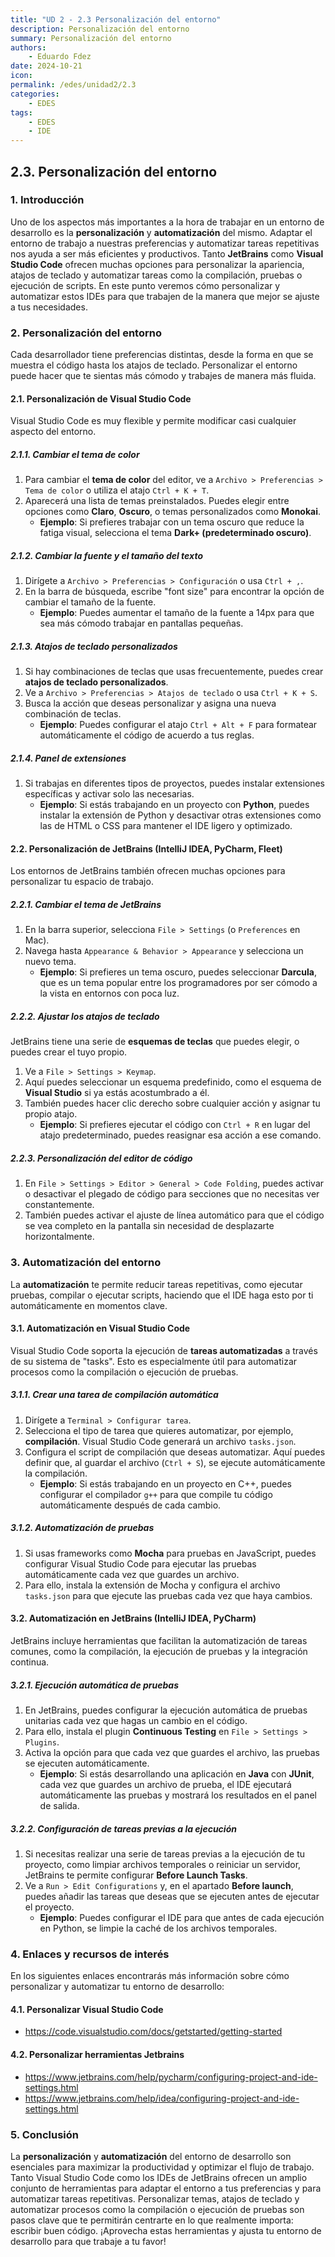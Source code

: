```yaml
---
title: "UD 2 - 2.3 Personalización del entorno"
description: Personalización del entorno
summary: Personalización del entorno
authors:
    - Eduardo Fdez
date: 2024-10-21
icon:   
permalink: /edes/unidad2/2.3
categories:
    - EDES
tags:
    - EDES
    - IDE
---
```


## 2.3. Personalización del entorno

### 1. Introducción

Uno de los aspectos más importantes a la hora de trabajar en un entorno de desarrollo es la **personalización** y **automatización** del mismo. Adaptar el entorno de trabajo a nuestras preferencias y automatizar tareas repetitivas nos ayuda a ser más eficientes y productivos. Tanto **JetBrains** como **Visual Studio Code** ofrecen muchas opciones para personalizar la apariencia, atajos de teclado y automatizar tareas como la compilación, pruebas o ejecución de scripts. En este punto veremos cómo personalizar y automatizar estos IDEs para que trabajen de la manera que mejor se ajuste a tus necesidades.

### 2. Personalización del entorno

Cada desarrollador tiene preferencias distintas, desde la forma en que se muestra el código hasta los atajos de teclado. Personalizar el entorno puede hacer que te sientas más cómodo y trabajes de manera más fluida.   

#### 2.1. Personalización de Visual Studio Code

Visual Studio Code es muy flexible y permite modificar casi cualquier aspecto del entorno.   

##### 2.1.1. **Cambiar el tema de color**

1. Para cambiar el **tema de color** del editor, ve a `Archivo > Preferencias > Tema de color` o utiliza el atajo `Ctrl + K + T`.    
2. Aparecerá una lista de temas preinstalados. Puedes elegir entre opciones como **Claro**, **Oscuro**, o temas personalizados como **Monokai**.   
    - **Ejemplo**: Si prefieres trabajar con un tema oscuro que reduce la fatiga visual,  selecciona el tema **Dark+ (predeterminado oscuro)**.   

##### 2.1.2. **Cambiar la fuente y el tamaño del texto**

1. Dirígete a `Archivo > Preferencias > Configuración` o usa `Ctrl + ,`.   
2. En la barra de búsqueda, escribe "font size" para encontrar la opción de cambiar el tamaño de la fuente.   
    - **Ejemplo**: Puedes aumentar el tamaño de la fuente a 14px para que sea más cómodo trabajar en pantallas pequeñas.   

##### 2.1.3. **Atajos de teclado personalizados**

1. Si hay combinaciones de teclas que usas frecuentemente, puedes crear **atajos de teclado personalizados**.   
2. Ve a `Archivo > Preferencias > Atajos de teclado` o usa `Ctrl + K + S`.   
3. Busca la acción que deseas personalizar y asigna una nueva combinación de teclas.   
    - **Ejemplo**: Puedes configurar el atajo `Ctrl + Alt + F` para formatear automáticamente el código de acuerdo a tus reglas.   

##### 2.1.4. **Panel de extensiones**

1. Si trabajas en diferentes tipos de proyectos, puedes instalar extensiones específicas y activar solo las necesarias.   
    - **Ejemplo**: Si estás trabajando en un proyecto con **Python**, puedes instalar la extensión de Python y desactivar otras extensiones como las de HTML o CSS para mantener el IDE ligero y optimizado.   

#### 2.2. Personalización de JetBrains (IntelliJ IDEA, PyCharm, Fleet)

Los entornos de JetBrains también ofrecen muchas opciones para personalizar tu espacio de trabajo.   

##### 2.2.1. **Cambiar el tema de JetBrains**

1. En la barra superior, selecciona `File > Settings` (o `Preferences` en Mac).  
2. Navega hasta `Appearance & Behavior > Appearance` y selecciona un nuevo tema.   
    - **Ejemplo**: Si prefieres un tema oscuro, puedes seleccionar **Darcula**, que es un tema popular entre los programadores por ser cómodo a la vista en entornos con poca luz.   

##### 2.2.2. **Ajustar los atajos de teclado**

JetBrains tiene una serie de **esquemas de teclas** que puedes elegir, o puedes crear el tuyo propio.   

1. Ve a `File > Settings > Keymap`.  
2. Aquí puedes seleccionar un esquema predefinido, como el esquema de **Visual Studio** si ya estás acostumbrado a él.   
3. También puedes hacer clic derecho sobre cualquier acción y asignar tu propio atajo.  
    - **Ejemplo**: Si prefieres ejecutar el código con `Ctrl + R` en lugar del atajo predeterminado, puedes reasignar esa acción a ese comando.   

##### 2.2.3. **Personalización del editor de código**

1. En `File > Settings > Editor > General > Code Folding`, puedes activar o desactivar el plegado de código para secciones que no necesitas ver constantemente.   
2. También puedes activar el ajuste de línea automático para que el código se vea completo en la pantalla sin necesidad de desplazarte horizontalmente.   

### 3. Automatización del entorno

La **automatización** te permite reducir tareas repetitivas, como ejecutar pruebas, compilar o ejecutar scripts, haciendo que el IDE haga esto por ti automáticamente en momentos clave.   

#### 3.1. Automatización en Visual Studio Code

Visual Studio Code soporta la ejecución de **tareas automatizadas** a través de su sistema de "tasks". Esto es especialmente útil para automatizar procesos como la compilación o ejecución de pruebas.   

##### 3.1.1. **Crear una tarea de compilación automática**

1. Dirígete a `Terminal > Configurar tarea`.   
2. Selecciona el tipo de tarea que quieres automatizar, por ejemplo, **compilación**. Visual Studio Code generará un archivo `tasks.json`.   
3. Configura el script de compilación que deseas automatizar. Aquí puedes definir que, al guardar el archivo (`Ctrl + S`), se ejecute automáticamente la compilación.   
    - **Ejemplo**: Si estás trabajando en un proyecto en C++, puedes configurar el compilador `g++` para que compile tu código automáticamente después de cada cambio.   

##### 3.1.2. **Automatización de pruebas**

1. Si usas frameworks como **Mocha** para pruebas en JavaScript, puedes configurar Visual Studio Code para ejecutar las pruebas automáticamente cada vez que guardes un archivo.   
2. Para ello, instala la extensión de Mocha y configura el archivo `tasks.json` para que ejecute las pruebas cada vez que haya cambios.   

#### 3.2. Automatización en JetBrains (IntelliJ IDEA, PyCharm)

JetBrains incluye herramientas que facilitan la automatización de tareas comunes, como la compilación, la ejecución de pruebas y la integración continua.   

##### 3.2.1. **Ejecución automática de pruebas**

1. En JetBrains, puedes configurar la ejecución automática de pruebas unitarias cada vez que hagas un cambio en el código.   
2. Para ello, instala el plugin **Continuous Testing** en `File > Settings > Plugins`.   
3. Activa la opción para que cada vez que guardes el archivo, las pruebas se ejecuten automáticamente.   
    - **Ejemplo**: Si estás desarrollando una aplicación en **Java** con **JUnit**, cada vez que guardes un archivo de prueba, el IDE ejecutará automáticamente las pruebas y mostrará los resultados en el panel de salida.   

##### 3.2.2. **Configuración de tareas previas a la ejecución**

1. Si necesitas realizar una serie de tareas previas a la ejecución de tu proyecto, como limpiar archivos temporales o reiniciar un servidor, JetBrains te permite configurar **Before Launch Tasks**.   
2. Ve a `Run > Edit Configurations` y, en el apartado **Before launch**, puedes añadir las tareas que deseas que se ejecuten antes de ejecutar el proyecto.   
    - **Ejemplo**: Puedes configurar el IDE para que antes de cada ejecución en Python, se limpie la caché de los archivos temporales.   

### 4. Enlaces y recursos de interés
En los siguientes enlaces encontrarás más información sobre cómo personalizar y automatizar tu entorno de desarrollo:   
  
#### 4.1. Personalizar Visual Studio Code

- https://code.visualstudio.com/docs/getstarted/getting-started

#### 4.2. Personalizar herramientas Jetbrains

- https://www.jetbrains.com/help/pycharm/configuring-project-and-ide-settings.html
- https://www.jetbrains.com/help/idea/configuring-project-and-ide-settings.html

### 5. Conclusión

La **personalización** y **automatización** del entorno de desarrollo son esenciales para maximizar la productividad y optimizar el flujo de trabajo. Tanto Visual Studio Code como los IDEs de JetBrains ofrecen un amplio conjunto de herramientas para adaptar el entorno a tus preferencias y para automatizar tareas repetitivas. Personalizar temas, atajos de teclado y automatizar procesos como la compilación o ejecución de pruebas son pasos clave que te permitirán centrarte en lo que realmente importa: escribir buen código. ¡Aprovecha estas herramientas y ajusta tu entorno de desarrollo para que trabaje a tu favor!